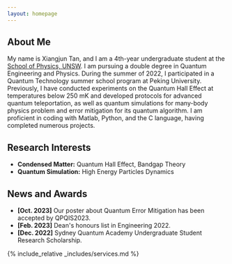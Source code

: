 ```yaml
---
layout: homepage
---
```


## About Me

My name is Xiangjun Tan, and I am a 4th-year undergraduate student at the [School of Physics, UNSW]([https://github.com](https://www.unsw.edu.au/science/our-schools/physics)). I am pursuing a double degree in Quantum Engineering and Physics. During the summer of 2022, I participated in a Quantum Technology summer school program at Peking University. Previously, I have conducted experiments on the Quantum Hall Effect at temperatures below 250 mK and developed protocols for advanced quantum teleportation, as well as quantum simulations for many-body physics problem and error mitigation for its quantum algorithm. I am proficient in coding with Matlab, Python, and the C language, having completed numerous projects.

## Research Interests

- **Condensed Matter:** Quantum Hall Effect, Bandgap Theory
- **Quantum Simulation:** High Energy Particles Dynamics

## News and Awards

- **[Oct. 2023]** Our poster about Quantum Error Mitigation has been accepted by QPQIS2023.
- **[Feb. 2023]** Dean's honours list in Engineering 2022.
- **[Dec. 2022]** Sydney Quantum Academy Undergraduate Student Research Scholarship.

<!-- {% include_relative _includes/publications.md %} -->

{% include_relative _includes/services.md %}
